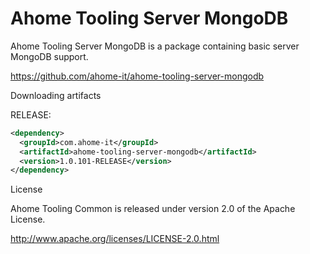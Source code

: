 Ahome Tooling Server MongoDB
======

Ahome Tooling Server MongoDB is a package containing basic server MongoDB support.

https://github.com/ahome-it/ahome-tooling-server-mongodb

Downloading artifacts

RELEASE:

```xml
<dependency>
  <groupId>com.ahome-it</groupId>
  <artifactId>ahome-tooling-server-mongodb</artifactId>
  <version>1.0.101-RELEASE</version>
</dependency>
```

License

Ahome Tooling Common is released under version 2.0 of the Apache License.

http://www.apache.org/licenses/LICENSE-2.0.html
